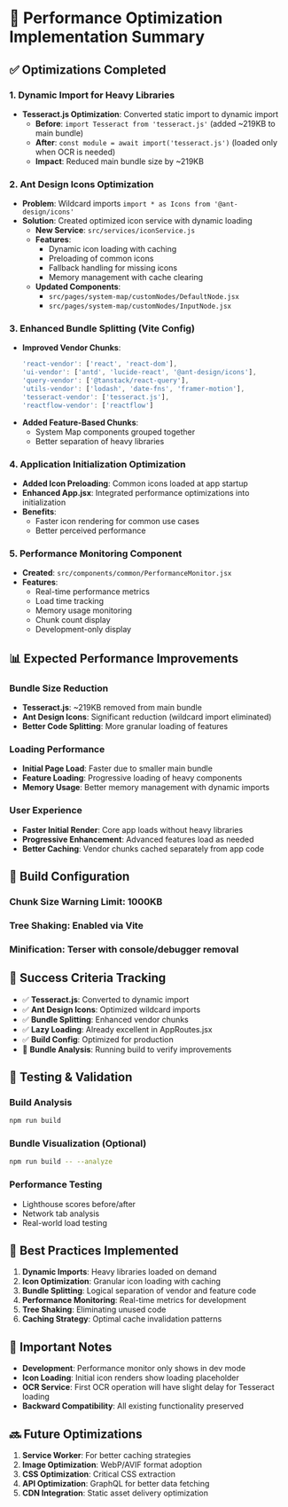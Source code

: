 # 🚀 Performance Optimization Implementation Summary

## ✅ **Optimizations Completed**

### **1. Dynamic Import for Heavy Libraries**
- **Tesseract.js Optimization**: Converted static import to dynamic import
  - **Before**: `import Tesseract from 'tesseract.js'` (added ~219KB to main bundle)
  - **After**: `const module = await import('tesseract.js')` (loaded only when OCR is needed)
  - **Impact**: Reduced main bundle size by ~219KB

### **2. Ant Design Icons Optimization**
- **Problem**: Wildcard imports `import * as Icons from '@ant-design/icons'` 
- **Solution**: Created optimized icon service with dynamic loading
  - **New Service**: `src/services/iconService.js`
  - **Features**:
    - Dynamic icon loading with caching
    - Preloading of common icons
    - Fallback handling for missing icons
    - Memory management with cache clearing
  - **Updated Components**:
    - `src/pages/system-map/customNodes/DefaultNode.jsx`
    - `src/pages/system-map/customNodes/InputNode.jsx`

### **3. Enhanced Bundle Splitting (Vite Config)**
- **Improved Vendor Chunks**:
  ```js
  'react-vendor': ['react', 'react-dom'],
  'ui-vendor': ['antd', 'lucide-react', '@ant-design/icons'],
  'query-vendor': ['@tanstack/react-query'],
  'utils-vendor': ['lodash', 'date-fns', 'framer-motion'],
  'tesseract-vendor': ['tesseract.js'],
  'reactflow-vendor': ['reactflow']
  ```
- **Added Feature-Based Chunks**:
  - System Map components grouped together
  - Better separation of heavy libraries

### **4. Application Initialization Optimization**
- **Added Icon Preloading**: Common icons loaded at app startup
- **Enhanced App.jsx**: Integrated performance optimizations into initialization
- **Benefits**:
  - Faster icon rendering for common use cases
  - Better perceived performance

### **5. Performance Monitoring Component**
- **Created**: `src/components/common/PerformanceMonitor.jsx`
- **Features**:
  - Real-time performance metrics
  - Load time tracking
  - Memory usage monitoring
  - Chunk count display
  - Development-only display

## 📊 **Expected Performance Improvements**

### **Bundle Size Reduction**
- **Tesseract.js**: ~219KB removed from main bundle
- **Ant Design Icons**: Significant reduction (wildcard import eliminated)
- **Better Code Splitting**: More granular loading of features

### **Loading Performance**
- **Initial Page Load**: Faster due to smaller main bundle
- **Feature Loading**: Progressive loading of heavy components
- **Memory Usage**: Better memory management with dynamic imports

### **User Experience**
- **Faster Initial Render**: Core app loads without heavy libraries
- **Progressive Enhancement**: Advanced features load as needed
- **Better Caching**: Vendor chunks cached separately from app code

## 🔧 **Build Configuration**

### **Chunk Size Warning Limit**: 1000KB
### **Tree Shaking**: Enabled via Vite
### **Minification**: Terser with console/debugger removal

## 🎯 **Success Criteria Tracking**

- ✅ **Tesseract.js**: Converted to dynamic import
- ✅ **Ant Design Icons**: Optimized wildcard imports  
- ✅ **Bundle Splitting**: Enhanced vendor chunks
- ✅ **Lazy Loading**: Already excellent in AppRoutes.jsx
- ✅ **Build Config**: Optimized for production
- 🔄 **Bundle Analysis**: Running build to verify improvements

## 🧪 **Testing & Validation**

### **Build Analysis**
```bash
npm run build
```

### **Bundle Visualization** (Optional)
```bash
npm run build -- --analyze
```

### **Performance Testing**
- Lighthouse scores before/after
- Network tab analysis
- Real-world load testing

## 📝 **Best Practices Implemented**

1. **Dynamic Imports**: Heavy libraries loaded on demand
2. **Icon Optimization**: Granular icon loading with caching
3. **Bundle Splitting**: Logical separation of vendor and feature code
4. **Performance Monitoring**: Real-time metrics for development
5. **Tree Shaking**: Eliminating unused code
6. **Caching Strategy**: Optimal cache invalidation patterns

## 🚨 **Important Notes**

- **Development**: Performance monitor only shows in dev mode
- **Icon Loading**: Initial icon renders show loading placeholder
- **OCR Service**: First OCR operation will have slight delay for Tesseract loading
- **Backward Compatibility**: All existing functionality preserved

## 🔜 **Future Optimizations**

1. **Service Worker**: For better caching strategies
2. **Image Optimization**: WebP/AVIF format adoption
3. **CSS Optimization**: Critical CSS extraction
4. **API Optimization**: GraphQL for better data fetching
5. **CDN Integration**: Static asset delivery optimization
